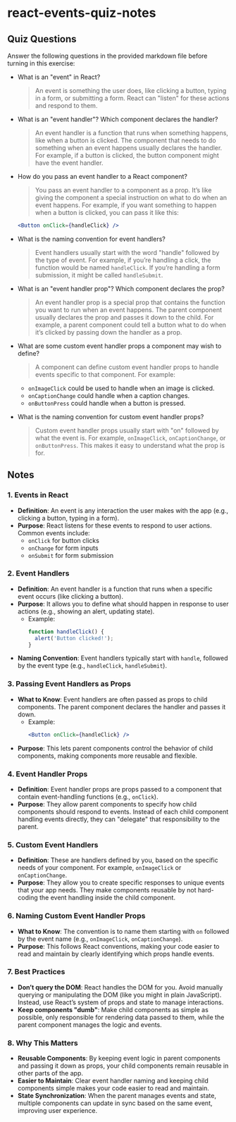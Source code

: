 # react-events-quiz-notes

## Quiz Questions

Answer the following questions in the provided markdown file before turning in this exercise:

- What is an "event" in React?

  > An event is something the user does, like clicking a button, typing in a form, or submitting a form. React can "listen" for these actions and respond to them.

- What is an "event handler"? Which component declares the handler?

  > An event handler is a function that runs when something happens, like when a button is clicked. The component that needs to do something when an event happens usually declares the handler. For example, if a button is clicked, the button component might have the event handler.

- How do you pass an event handler to a React component?

  > You pass an event handler to a component as a prop. It’s like giving the component a special instruction on what to do when an event happens. For example, if you want something to happen when a button is clicked, you can pass it like this:

  ```jsx
  <Button onClick={handleClick} />
  ```

- What is the naming convention for event handlers?

  > Event handlers usually start with the word "handle" followed by the type of event. For example, if you’re handling a click, the function would be named `handleClick`. If you’re handling a form submission, it might be called `handleSubmit`.

- What is an "event handler prop"? Which component declares the prop?

  > An event handler prop is a special prop that contains the function you want to run when an event happens. The parent component usually declares the prop and passes it down to the child. For example, a parent component could tell a button what to do when it’s clicked by passing down the handler as a prop.

- What are some custom event handler props a component may wish to define?

  > A component can define custom event handler props to handle events specific to that component. For example:

  - `onImageClick` could be used to handle when an image is clicked.
  - `onCaptionChange` could handle when a caption changes.
  - `onButtonPress` could handle when a button is pressed.

- What is the naming convention for custom event handler props?
  > Custom event handler props usually start with "on" followed by what the event is. For example, `onImageClick`, `onCaptionChange`, or `onButtonPress`. This makes it easy to understand what the prop is for.

## Notes

### 1. **Events in React**

- **Definition**: An event is any interaction the user makes with the app (e.g., clicking a button, typing in a form).
- **Purpose**: React listens for these events to respond to user actions. Common events include:
  - `onClick` for button clicks
  - `onChange` for form inputs
  - `onSubmit` for form submission

### 2. **Event Handlers**

- **Definition**: An event handler is a function that runs when a specific event occurs (like clicking a button).
- **Purpose**: It allows you to define what should happen in response to user actions (e.g., showing an alert, updating state).
  - Example:
    ```jsx
    function handleClick() {
      alert('Button clicked!');
    }
    ```
- **Naming Convention**: Event handlers typically start with `handle`, followed by the event type (e.g., `handleClick`, `handleSubmit`).

### 3. **Passing Event Handlers as Props**

- **What to Know**: Event handlers are often passed as props to child components. The parent component declares the handler and passes it down.
  - Example:
    ```jsx
    <Button onClick={handleClick} />
    ```
- **Purpose**: This lets parent components control the behavior of child components, making components more reusable and flexible.

### 4. **Event Handler Props**

- **Definition**: Event handler props are props passed to a component that contain event-handling functions (e.g., `onClick`).
- **Purpose**: They allow parent components to specify how child components should respond to events. Instead of each child component handling events directly, they can "delegate" that responsibility to the parent.

### 5. **Custom Event Handlers**

- **Definition**: These are handlers defined by you, based on the specific needs of your component. For example, `onImageClick` or `onCaptionChange`.
- **Purpose**: They allow you to create specific responses to unique events that your app needs. They make components reusable by not hard-coding the event handling inside the child component.

### 6. **Naming Custom Event Handler Props**

- **What to Know**: The convention is to name them starting with `on` followed by the event name (e.g., `onImageClick`, `onCaptionChange`).
- **Purpose**: This follows React conventions, making your code easier to read and maintain by clearly identifying which props handle events.

### 7. **Best Practices**

- **Don’t query the DOM**: React handles the DOM for you. Avoid manually querying or manipulating the DOM (like you might in plain JavaScript). Instead, use React’s system of props and state to manage interactions.
- **Keep components "dumb"**: Make child components as simple as possible, only responsible for rendering data passed to them, while the parent component manages the logic and events.

### 8. **Why This Matters**

- **Reusable Components**: By keeping event logic in parent components and passing it down as props, your child components remain reusable in other parts of the app.
- **Easier to Maintain**: Clear event handler naming and keeping child components simple makes your code easier to read and maintain.
- **State Synchronization**: When the parent manages events and state, multiple components can update in sync based on the same event, improving user experience.
